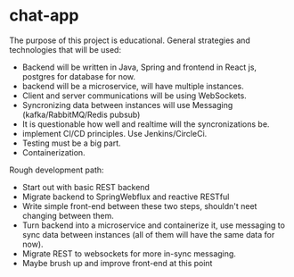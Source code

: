 # chat-app
The purpose of this project is educational.
General strategies and technologies that will be used:
- Backend will be written in Java, Spring and frontend in React js, postgres for database for now.
- backend will be a microservice, will have multiple instances.
- Client and server communications will be using WebSockets.
- Syncronizing data between instances will use Messaging (kafka/RabbitMQ/Redis pubsub)
- It is questionable how well and realtime will the syncronizations be.
- implement CI/CD principles. Use Jenkins/CircleCi.
- Testing must be a big part.
- Containerization.


Rough development path:
- Start out with basic REST backend
- Migrate backend to SpringWebflux and reactive RESTful
- Write simple front-end between these two steps, shouldn't neet changing between them.
- Turn backend into a microservice and containerize it, use messaging 
  to sync data between instances (all of them will have the same data for now).
- Migrate REST to websockets for more in-sync messaging.
- Maybe brush up and improve front-end at this point
